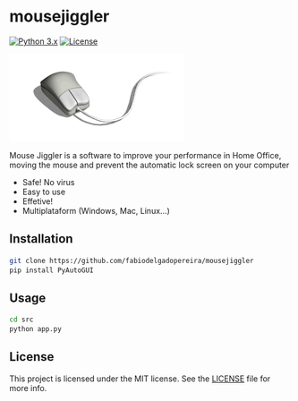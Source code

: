# mousejiggler
[![Python 3.x](https://img.shields.io/badge/python-v3.7-blue)](https://www.python.org/) [![License](https://img.shields.io/badge/license-GPLv2-red.svg)](https://raw.githubusercontent.com/fabiodelgadopereira/mousejiggler/master/LICENSE)

![Mapa](/assets/mouse.gif)

Mouse Jiggler is a software to improve your performance in Home Office, moving the mouse and prevent the automatic lock screen on your computer
 * Safe! No virus
 * Easy to use
 * Effetive!
 * Multiplataform (Windows, Mac, Linux...)


Installation
----
```bash
git clone https://github.com/fabiodelgadopereira/mousejiggler
pip install PyAutoGUI
```

Usage
----
```bash
cd src
python app.py
```

## License
This project is licensed under the MIT license. See the [LICENSE](https://raw.githubusercontent.com/fabiodelgadopereira/mousejiggler/master/LICENSE) file for more info.  